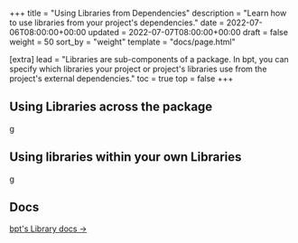+++
title = "Using Libraries from Dependencies"
description = "Learn how to use libraries from your project's dependencies."
date = 2022-07-06T08:00:00+00:00
updated = 2022-07-07T08:00:00+00:00
draft = false
weight = 50
sort_by = "weight"
template = "docs/page.html"

[extra]
lead = "Libraries are sub-components of a package. In bpt, you can specify which libraries your project or project's libraries use from the project's external dependencies."
toc = true
top = false
+++

## Using Libraries across the package

g

## Using libraries within your own Libraries

g

## Docs

 [bpt's Library docs →](https://bpt.pizza/docs/latest/guide/libraries.html)
